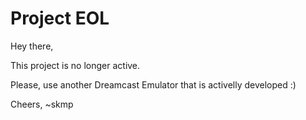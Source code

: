 Project EOL
===========
Hey there,

This project is no longer active.

Please, use another Dreamcast Emulator that is activelly developed :)

Cheers,
~skmp
